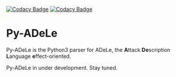 [![Codacy Badge](https://api.codacy.com/project/badge/Grade/601a3d8a1df5432085a3e8e956ef96ac)](https://www.codacy.com/app/racciatti.francesco/py-adele?utm_source=github.com&amp;utm_medium=referral&amp;utm_content=francescoracciatti/py-adele&amp;utm_campaign=Badge_Grade)
[![Codacy Badge](https://api.codacy.com/project/badge/Coverage/601a3d8a1df5432085a3e8e956ef96ac)](https://www.codacy.com/app/racciatti.francesco/py-adele?utm_source=github.com&amp;utm_medium=referral&amp;utm_content=francescoracciatti/py-adele&amp;utm_campaign=Badge_Coverage)

# Py-ADeLe
Py-ADeLe is the Python3 parser for ADeLe, the **A**ttack **De**scription **L**anguage **e**ffect-oriented. 

Py-ADeLe in under development.
Stay tuned.
